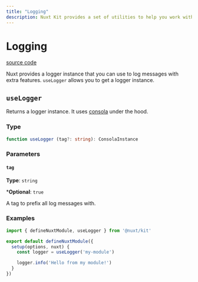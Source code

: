 ```yaml
---
title: "Logging"
description: Nuxt Kit provides a set of utilities to help you work with logging. These functions allow you to log messages with extra features.
---
```


# Logging

[source code](https://github.com/nuxt/nuxt/blob/main/packages/kit/src/logger.ts)

Nuxt provides a logger instance that you can use to log messages with extra features. `useLogger` allows you to get a logger instance.

## `useLogger`

Returns a logger instance. It uses [consola](https://github.com/unjs/consola) under the hood.

### Type

```ts
function useLogger (tag?: string): ConsolaInstance
```

### Parameters

#### `tag`

**Type**: `string`

***Optional**: `true`

A tag to prefix all log messages with.

### Examples

```ts
import { defineNuxtModule, useLogger } from '@nuxt/kit'

export default defineNuxtModule({
  setup(options, nuxt) {
    const logger = useLogger('my-module')

    logger.info('Hello from my module!')
  }
})
```
